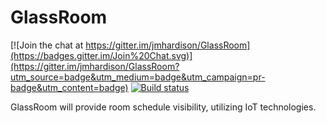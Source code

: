 # GlassRoom

[![Join the chat at https://gitter.im/jmhardison/GlassRoom](https://badges.gitter.im/Join%20Chat.svg)](https://gitter.im/jmhardison/GlassRoom?utm_source=badge&utm_medium=badge&utm_campaign=pr-badge&utm_content=badge) [![Build status](https://ci.appveyor.com/api/projects/status/0g8r52wixpuioagf/branch/master?svg=true)](https://ci.appveyor.com/project/jmhardison/glassroom/branch/master)


GlassRoom will provide room schedule visibility, utilizing IoT technologies.
